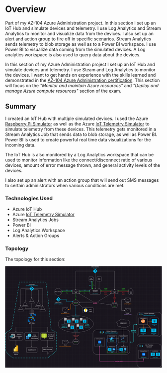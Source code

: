 # Overview
Part of my AZ-104 Azure Administration project. In this section I set up an IoT Hub and simulate devices and telemetry. I use Log Analytics and Stream Analytics to monitor and visualize data from the devices. I also set up an alert and action group to fire off in specific scenarios. Stream Analytics sends telemetry to blob storage as well as to a Power BI workspace. I use Power BI to visualize data coming from the simulated devices. A Log analytics workspace is also used to query data about the devices.

In this section of my Azure Administration project I set up an IoT Hub and simulate devices and telemetry. I use Steam and Log Analytics to monitor the devices. I want to get hands on experience with the skills learned and demonstrated in the [AZ-104 Azure Administration certification](https://learn.microsoft.com/en-us/credentials/certifications/azure-administrator/?practice-assessment-type=certification). This section will  focus on the *"Monitor and maintain Azure resources"* and *"Deploy and manage Azure compute resources"* section of the exam. 
## Summary
I created an IoT Hub with multiple simulated devices. I used the Azure [Raspberry Pi Simulator](https://azure-samples.github.io/raspberry-pi-web-simulator/) as well as the Azure [IoT Telemetry Simulator](https://github.com/azure-samples/iot-telemetry-simulator/tree/master/) to simulate telemetry from these devices. This telemetry gets monitored in a Stream Analytics Job that sends data to blob storage, as well as Power BI. Power BI is used to create powerful real time data visualizations for the incoming data.

The IoT Hub is also monitored by a Log Analytics workspace that can be used to monitor information like the connect/disconnect ratio of various devices, amount of error message thrown, and general activity levels of the devices.

I also set up an alert with an action group that will send out SMS messages to certain administrators when various conditions are met.
### Technologies Used
- Azure IoT Hub
- Azure [IoT Telemetry Simulator](https://github.com/azure-samples/iot-telemetry-simulator/tree/master/)
- Stream Analytics Jobs
- Power BI
- Log Analytics Workspace
- Alerts & Action Groups
### Topology
The topology for this section:

![](Writeup/Screenshots/iothub.png)